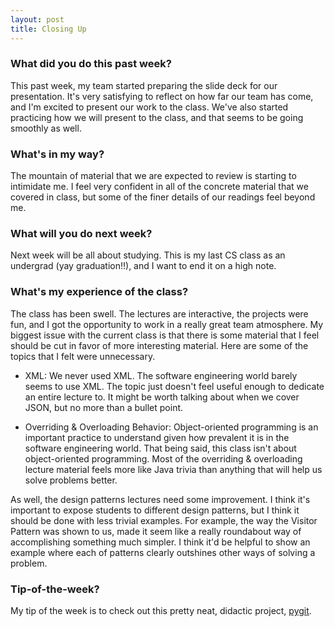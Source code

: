 ```yaml
---
layout: post
title: Closing Up
---
```


### What did you do this past week? ###

This past week, my team started preparing the slide deck for our presentation.
It's very
satisfying to reflect on how far our team has come, and I'm excited to present
our work to the class. We've also started practicing how we will present to the
class, and that seems to be going smoothly as well.

### What's in my way? ###

The mountain of material that we are expected to review is starting to
intimidate me. I feel very confident in all of the concrete material that we
covered in class, but some of the finer details of our readings feel beyond me.

### What will you do next week? ###

Next week will be all about studying. This is my last CS class as an undergrad
(yay graduation!!), and I want to end it on a high note.

### What's my experience of the class? ###

The class has been swell. The lectures are interactive, the projects were fun,
and I got the opportunity to work in a really great team atmosphere. My biggest
issue with the current class is that there is some material
that I feel should be cut in favor of more interesting material. Here are some
of the topics that I felt were unnecessary.

* XML: We never used XML. The software engineering world barely seems to use XML.
 The topic just doesn't feel useful enough to dedicate an entire lecture to. It
 might be worth talking about when we cover JSON, but no more than a bullet point.

* Overriding & Overloading Behavior: Object-oriented programming is an important
 practice to understand given how prevalent it is in the software engineering
 world. That being said, this class isn't about object-oriented programming.
 Most of the overriding & overloading lecture material feels more like
 Java trivia than anything that will help us solve problems better.

As well, the design patterns lectures need some improvement. I think it's
important to expose students to different design patterns, but I think it should
be done with less trivial examples. For example, the way the Visitor Pattern was
shown to us, made it seem like a really roundabout way of accomplishing
something much simpler. I think it'd be helpful to show an example where each of
patterns clearly outshines other ways of solving a problem.

### Tip-of-the-week? ###

My tip of the week is to check out this pretty neat, didactic project,
[pygit](http://benhoyt.com/writings/pygit/).
